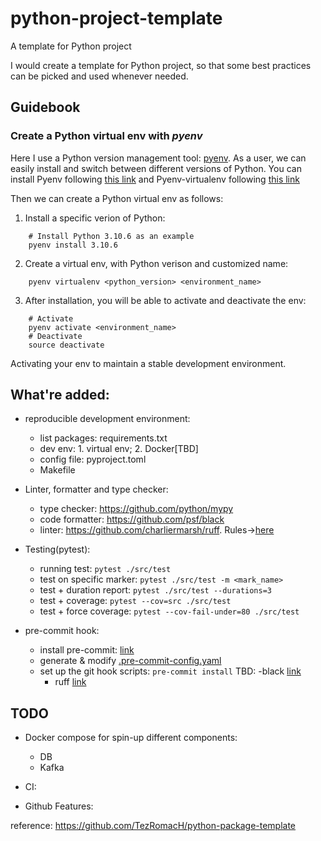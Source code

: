 # python-project-template
A template for Python project

I would create a template for Python project, so that some best practices can be picked and used whenever needed.

## Guidebook

### Create a Python virtual env with *pyenv*
Here I use a Python version management tool: [pyenv](https://github.com/pyenv/pyenv).
As a user, we can easily install and switch between different versions of Python.
You can install Pyenv following [this link](https://github.com/pyenv/pyenv#getting-pyenv) and Pyenv-virtualenv following [this link](https://github.com/pyenv/pyenv-virtualenv)

Then we can create a Python virtual env as follows:
1. Install a specific verion of Python:
```
    # Install Python 3.10.6 as an example
    pyenv install 3.10.6
```
2. Create a virtual env, with Python verison and customized name:
```
    pyenv virtualenv <python_version> <environment_name>
```
3. After installation, you will be able to activate and deactivate the env:
```
    # Activate
    pyenv activate <environment_name>
    # Deactivate
    source deactivate
```
Activating your env to maintain a stable development environment.

## What're added:
- reproducible development environment:
    - list packages: requirements.txt
    - dev env: 1. virtual env; 2. Docker[TBD]
    - config file: pyproject.toml
    - Makefile

- Linter, formatter and type checker:
    - type checker: https://github.com/python/mypy
    - code formatter: https://github.com/psf/black
    - linter: https://github.com/charliermarsh/ruff.  Rules→[here](https://beta.ruff.rs/docs/rules/)

- Testing(pytest):
    - running test: `pytest ./src/test`
    - test on specific marker: `pytest ./src/test -m <mark_name>`
    - test + duration report: `pytest ./src/test --durations=3`
    - test + coverage: `pytest --cov=src ./src/test`
    - test + force coverage: `pytest --cov-fail-under=80 ./src/test`

- pre-commit hook:
    - install pre-commit: [link](https://pre-commit.com/#install)
    - generate & modify [.pre-commit-config.yaml](./.pre-commit-config.yaml)
    - set up the git hook scripts: `pre-commit install`
    TBD:
        -black [link](https://black.readthedocs.io/en/stable/integrations/source_version_control.html)
        - ruff [link](https://beta.ruff.rs/docs/tutorial/#continuous-integration)


## TODO

- Docker compose for spin-up different components:
    - DB
    - Kafka

- CI:

- Github Features:


reference:
https://github.com/TezRomacH/python-package-template
